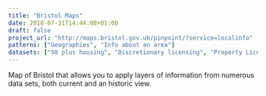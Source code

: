 ```yaml
---
title: "Bristol Maps"
date: 2018-07-31T14:44:08+01:00
draft: false
project_url: "http://maps.bristol.gov.uk/pinpoint/?service=localinfo"
patterns: ["Geographies", "Info about an area"]
datasets: ["50 plus housing", "Discretionary licensing", "Property License", "Very sheltered housing schemes", "Air Quality", "CIL Sites", "Dock Water Samples", "Environmental Permits", "Rail Noise", "Ramsar Sites", "River Water Quality", "Recylcing Banks", "Tree Preservation Order Canopy", "Tree Preservation Order Trunk", "Wildlife Corridors", "Wards", "Polling Districts"]
---
```


Map of Bristol that allows you to apply layers of information from numerous data sets, both current and an historic view.
